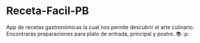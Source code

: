 # Receta-Facil-PB
App de recetas gastronómicas la cual nos pernite descubrir el arte
culinario. Encontrarás preparaciones para plato de entrada, principal y postre.
:books: :p:

